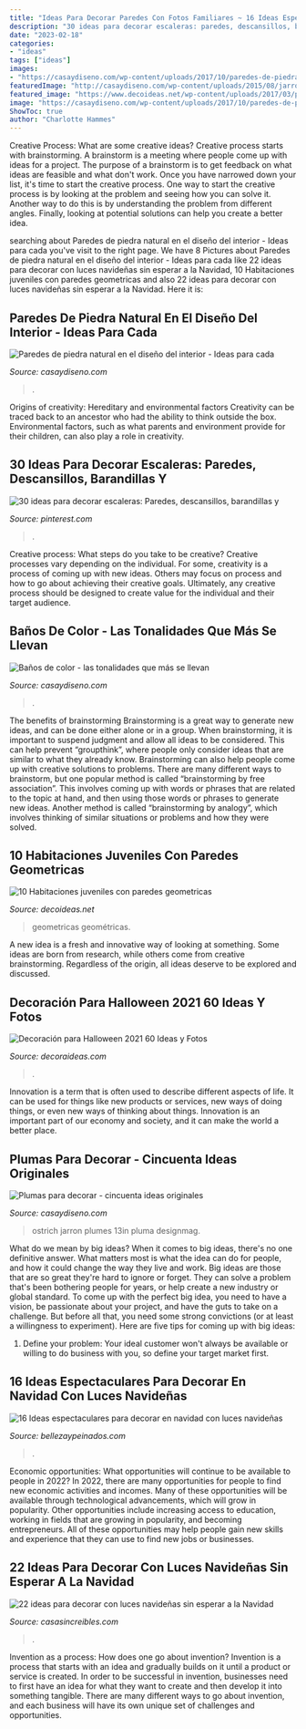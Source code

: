 ```yaml
---
title: "Ideas Para Decorar Paredes Con Fotos Familiares ~ 16 Ideas Espectaculares Para Decorar En Navidad Con Luces Navideñas"
description: "30 ideas para decorar escaleras: paredes, descansillos, barandillas y"
date: "2023-02-18"
categories:
- "ideas"
tags: ["ideas"]
images:
- "https://casaydiseno.com/wp-content/uploads/2017/10/paredes-de-piedra-dormitorio-estilo-moderno.jpg"
featuredImage: "http://casaydiseno.com/wp-content/uploads/2015/08/jarron´cristal-plumas´blancas.jpg"
featured_image: "https://www.decoideas.net/wp-content/uploads/2017/03/paredes-geometricas-1.jpg"
image: "https://casaydiseno.com/wp-content/uploads/2017/10/paredes-de-piedra-dormitorio-estilo-moderno.jpg"
ShowToc: true
author: "Charlotte Hammes"
---
```



Creative Process: What are some creative ideas?
Creative process starts with brainstorming. A brainstorm is a meeting where people come up with ideas for a project. The purpose of a brainstorm is to get feedback on what ideas are feasible and what don't work. Once you have narrowed down your list, it's time to start the creative process.
One way to start the creative process is by looking at the problem and seeing how you can solve it. Another way to do this is by understanding the problem from different angles. Finally, looking at potential solutions can help you create a better idea.

	

		
searching about Paredes de piedra natural en el diseño del interior - Ideas para cada you've visit to the right page. We have 8 Pictures about Paredes de piedra natural en el diseño del interior - Ideas para cada like 22 ideas para decorar con luces navideñas sin esperar a la Navidad, 10 Habitaciones juveniles con paredes geometricas and also 22 ideas para decorar con luces navideñas sin esperar a la Navidad. Here it is:
		
    
## Paredes De Piedra Natural En El Diseño Del Interior - Ideas Para Cada

<img loading=lazy src="https://casaydiseno.com/wp-content/uploads/2017/10/paredes-de-piedra-dormitorio-estilo-moderno.jpg" onerror="this.onerror=null;this.src='https://tse4.mm.bing.net/th?id=OIP.p46ae1TjKKi0gxtH2nWRiAHaLH&amp;pid=15.1';" alt="Paredes de piedra natural en el diseño del interior - Ideas para cada">

_Source: casaydiseno.com_

>. 

	

Origins of creativity: Hereditary and environmental factors
Creativity can be traced back to an ancestor who had the ability to think outside the box. Environmental factors, such as what parents and environment provide for their children, can also play a role in creativity.

    
## 30 Ideas Para Decorar Escaleras: Paredes, Descansillos, Barandillas Y

<img loading=lazy src="https://i.pinimg.com/736x/59/4f/6b/594f6b96913d80d7854ad56436468cd6.jpg" onerror="this.onerror=null;this.src='https://tse1.mm.bing.net/th?id=OIP.0o-SN5CaeldFzrnUTck9ywHaJ4&amp;pid=15.1';" alt="30 ideas para decorar escaleras: Paredes, descansillos, barandillas y">

_Source: pinterest.com_

>. 

	

Creative process: What steps do you take to be creative?
Creative processes vary depending on the individual. For some, creativity is a process of coming up with new ideas. Others may focus on process and how to go about achieving their creative goals. Ultimately, any creative process should be designed to create value for the individual and their target audience.

    
## Baños De Color - Las Tonalidades Que Más Se Llevan

<img loading=lazy src="https://casaydiseno.com/wp-content/uploads/2015/11/baños.-de-color-naranja.jpeg" onerror="this.onerror=null;this.src='https://tse2.mm.bing.net/th?id=OIP.76ejFFvazIy_-yPyfiKGnAHaJ3&amp;pid=15.1';" alt="Baños de color - las tonalidades que más se llevan">

_Source: casaydiseno.com_

>. 

	

The benefits of brainstorming
Brainstorming is a great way to generate new ideas, and can be done either alone or in a group. When brainstorming, it is important to suspend judgment and allow all ideas to be considered. This can help prevent “groupthink”, where people only consider ideas that are similar to what they already know. Brainstorming can also help people come up with creative solutions to problems.
There are many different ways to brainstorm, but one popular method is called “brainstorming by free association”. This involves coming up with words or phrases that are related to the topic at hand, and then using those words or phrases to generate new ideas. Another method is called “brainstorming by analogy”, which involves thinking of similar situations or problems and how they were solved.

    
## 10 Habitaciones Juveniles Con Paredes Geometricas

<img loading=lazy src="https://www.decoideas.net/wp-content/uploads/2017/03/paredes-geometricas-1.jpg" onerror="this.onerror=null;this.src='https://tse3.mm.bing.net/th?id=OIP.vU3PbbYH8yPgsrdgsHofgAHaJ_&amp;pid=15.1';" alt="10 Habitaciones juveniles con paredes geometricas">

_Source: decoideas.net_

>geometricas geométricas. 

	

A new idea is a fresh and innovative way of looking at something. Some ideas are born from research, while others come from creative brainstorming. Regardless of the origin, all ideas deserve to be explored and discussed.

    
## Decoración Para Halloween 2021 60 Ideas Y Fotos

<img loading=lazy src="https://decoraideas.com/wp-content/uploads/2017/07/01-19.jpg" onerror="this.onerror=null;this.src='https://tse2.mm.bing.net/th?id=OIP.jpT1HzVDuBPV1RLCU0-NOwHaJ4&amp;pid=15.1';" alt="Decoración para Halloween 2021 60 Ideas y Fotos">

_Source: decoraideas.com_

>. 

	

Innovation is a term that is often used to describe different aspects of life. It can be used for things like new products or services, new ways of doing things, or even new ways of thinking about things. Innovation is an important part of our economy and society, and it can make the world a better place.

    
## Plumas Para Decorar - Cincuenta Ideas Originales

<img loading=lazy src="http://casaydiseno.com/wp-content/uploads/2015/08/jarron´cristal-plumas´blancas.jpg" onerror="this.onerror=null;this.src='https://tse2.mm.bing.net/th?id=OIP.PFtuU8Q9NkDtSTG76qHHPQHaKn&amp;pid=15.1';" alt="Plumas para decorar - cincuenta ideas originales">

_Source: casaydiseno.com_

>ostrich jarron plumes 13in pluma designmag. 

	

What do we mean by big ideas?
When it comes to big ideas, there's no one definitive answer. What matters most is what the idea can do for people, and how it could change the way they live and work. 
Big ideas are those that are so great they're hard to ignore or forget. They can solve a problem that's been bothering people for years, or help create a new industry or global standard. 
To come up with the perfect big idea, you need to have a vision, be passionate about your project, and have the guts to take on a challenge. But before all that, you need some strong convictions (or at least a willingness to experiment). 
Here are five tips for coming up with big ideas: 
1) Define your problem: Your ideal customer won't always be available or willing to do business with you, so define your target market first.

    
## 16 Ideas Espectaculares Para Decorar En Navidad Con Luces Navideñas

<img loading=lazy src="https://1.bp.blogspot.com/-LmDnK1ToqUQ/WinO1_subBI/AAAAAAAAZlY/-qO9TGm_1oMNhbyXob9U9mSo_LZ7MhiZQCLcBGAs/s1600/ideas-para-decorar-en-navidad-con-luces-de-colores11.jpg" onerror="this.onerror=null;this.src='https://tse1.mm.bing.net/th?id=OIP.nlkszFpplb0m109C6WZpiwHaLD&amp;pid=15.1';" alt="16 Ideas espectaculares para decorar en navidad con luces navideñas">

_Source: bellezaypeinados.com_

>. 

	

Economic opportunities: What opportunities will continue to be available to people in 2022?
In 2022, there are many opportunities for people to find new economic activities and incomes. Many of these opportunities will be available through technological advancements, which will grow in popularity. Other opportunities include increasing access to education, working in fields that are growing in popularity, and becoming entrepreneurs. All of these opportunities may help people gain new skills and experience that they can use to find new jobs or businesses.

    
## 22 Ideas Para Decorar Con Luces Navideñas Sin Esperar A La Navidad

<img loading=lazy src="http://casasincreibles.com/wp-content/uploads/2014/11/luces-navidad-habitacion-15.jpg" onerror="this.onerror=null;this.src='https://tse3.mm.bing.net/th?id=OIP.FlJ5R5TePZLcPr_7jz3ivgHaJ4&amp;pid=15.1';" alt="22 ideas para decorar con luces navideñas sin esperar a la Navidad">

_Source: casasincreibles.com_

>. 

	

Invention as a process: How does one go about invention?
Invention is a process that starts with an idea and gradually builds on it until a product or service is created. In order to be successful in invention, businesses need to first have an idea for what they want to create and then develop it into something tangible. There are many different ways to go about invention, and each business will have its own unique set of challenges and opportunities.

